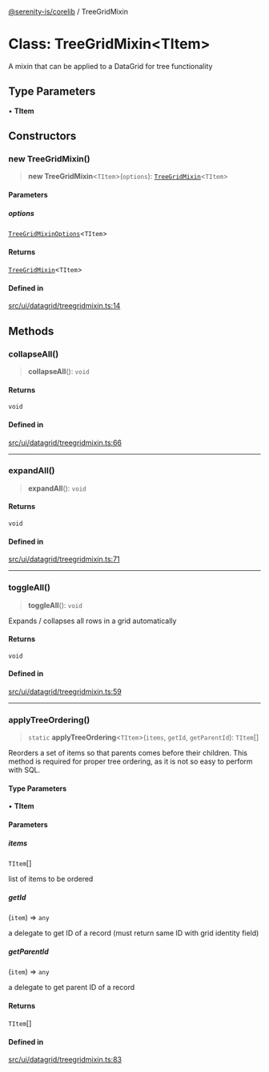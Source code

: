[@serenity-is/corelib](../README.md) / TreeGridMixin

# Class: TreeGridMixin\<TItem\>

A mixin that can be applied to a DataGrid for tree functionality

## Type Parameters

• **TItem**

## Constructors

### new TreeGridMixin()

> **new TreeGridMixin**\<`TItem`\>(`options`): [`TreeGridMixin`](TreeGridMixin.md)\<`TItem`\>

#### Parameters

##### options

[`TreeGridMixinOptions`](../interfaces/TreeGridMixinOptions.md)\<`TItem`\>

#### Returns

[`TreeGridMixin`](TreeGridMixin.md)\<`TItem`\>

#### Defined in

[src/ui/datagrid/treegridmixin.ts:14](https://github.com/serenity-is/serenity/blob/master/packages/corelib/src/ui/datagrid/treegridmixin.ts#L14)

## Methods

### collapseAll()

> **collapseAll**(): `void`

#### Returns

`void`

#### Defined in

[src/ui/datagrid/treegridmixin.ts:66](https://github.com/serenity-is/serenity/blob/master/packages/corelib/src/ui/datagrid/treegridmixin.ts#L66)

***

### expandAll()

> **expandAll**(): `void`

#### Returns

`void`

#### Defined in

[src/ui/datagrid/treegridmixin.ts:71](https://github.com/serenity-is/serenity/blob/master/packages/corelib/src/ui/datagrid/treegridmixin.ts#L71)

***

### toggleAll()

> **toggleAll**(): `void`

Expands / collapses all rows in a grid automatically

#### Returns

`void`

#### Defined in

[src/ui/datagrid/treegridmixin.ts:59](https://github.com/serenity-is/serenity/blob/master/packages/corelib/src/ui/datagrid/treegridmixin.ts#L59)

***

### applyTreeOrdering()

> `static` **applyTreeOrdering**\<`TItem`\>(`items`, `getId`, `getParentId`): `TItem`[]

Reorders a set of items so that parents comes before their children.
This method is required for proper tree ordering, as it is not so easy to perform with SQL.

#### Type Parameters

• **TItem**

#### Parameters

##### items

`TItem`[]

list of items to be ordered

##### getId

(`item`) => `any`

a delegate to get ID of a record (must return same ID with grid identity field)

##### getParentId

(`item`) => `any`

a delegate to get parent ID of a record

#### Returns

`TItem`[]

#### Defined in

[src/ui/datagrid/treegridmixin.ts:83](https://github.com/serenity-is/serenity/blob/master/packages/corelib/src/ui/datagrid/treegridmixin.ts#L83)
